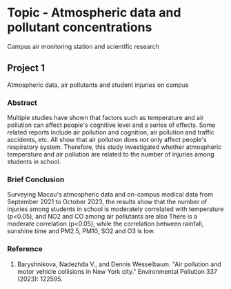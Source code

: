 # Topic - Atmospheric data and pollutant concentrations
Campus air monitoring station and scientific research

## Project 1
Atmospheric data, air pollutants and student injuries on campus

### Abstract
Multiple studies have shown that factors such as temperature and air pollution can affect people's cognitive level and a series of effects. Some related reports include air pollution and cognition, air pollution and traffic accidents, etc. All show that air pollution does not only affect people's respiratory system. Therefore, this study investigated whether atmospheric temperature and air pollution are related to the number of injuries among students in school.

### Brief Conclusion
Surveying Macau's atmospheric data and on-campus medical data from September 2021 to October 2023, the results show that the number of injuries among students in school is moderately correlated with temperature (p<0.05), and NO2 and CO among air pollutants are also There is a moderate correlation (p<0.05), while the correlation between rainfall, sunshine time and PM2.5, PM10, SO2 and O3 is low.

### Reference
1. Baryshnikova, Nadezhda V., and Dennis Wesselbaum. "Air pollution and motor vehicle collisions in New York city." Environmental Pollution 337 (2023): 122595.
